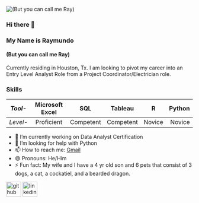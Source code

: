 ![(But you can call me Ray)](https://media-exp1.licdn.com/dms/image/C4E16AQF1fJ7ppQn24g/profile-displaybackgroundimage-shrink_200_800/0/1645583918852?e=1668038400&v=beta&t=oC-epiTKZq-R8yZwuiHHCR8vk79DKzDIT5BKdkQW7P4)

### Hi there 👋
### My Name is Raymundo
#### (But you can call me Ray)

Currently residing in Houston, Tx.
I am looking to pivot my career into an Entry Level Analyst Role from a Project Coordinator/Electrician role. 

### Skills

|_Tool_-|Microsoft Excel | SQL | Tableau | R |Python|
|---|:---:|:---:|:---:|:---:|---:|
|_Level_-|Proficient|Competent|Competent|Novice|Novice|

- 🔭 I’m currently working on Data Analyst Certification 
- 🤔 I’m looking for help with Python 
- 📫 How to reach me: <a href="mailto:mundoflores92@gmail.com">Gmail</a> 
- 😄 Pronouns: He/Him 
- ⚡ Fun fact: My wife and I have a 4 yr old son and 6 pets that consist of 3 dogs, a cat, a cockatiel, and a bearded dragon.  


[<img src='https://cdn.jsdelivr.net/npm/simple-icons@3.0.1/icons/github.svg' alt='github' height='40'>](https://github.com/ItsMundo)  [<img src='https://cdn.jsdelivr.net/npm/simple-icons@3.0.1/icons/linkedin.svg' alt='linkedin' height='40'>](https://www.linkedin.com/in/ItsMundo/)  

